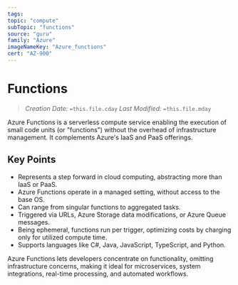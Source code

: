 ```yaml
---
tags:
topic: "compute"
subTopic: "functions"
source: "guru"
family: "Azure"
imageNameKey: "Azure_functions"
cert: "AZ-900"
---
```

# Functions

> _Creation Date:_ `=this.file.cday` _Last Modified:_ `=this.file.mday`

Azure Functions is a serverless compute service enabling the execution of small code units (or "functions") without the overhead of infrastructure management. It complements Azure's IaaS and PaaS offerings.

## Key Points

- Represents a step forward in cloud computing, abstracting more than IaaS or PaaS.
- Azure Functions operate in a managed setting, without access to the base OS.
- Can range from singular functions to aggregated tasks.
- Triggered via URLs, Azure Storage data modifications, or Azure Queue messages.
- Being ephemeral, functions run per trigger, optimizing costs by charging only for utilized compute time.
- Supports languages like C#, Java, JavaScript, TypeScript, and Python.

Azure Functions lets developers concentrate on functionality, omitting infrastructure concerns, making it ideal for microservices, system integrations, real-time processing, and automated workflows.